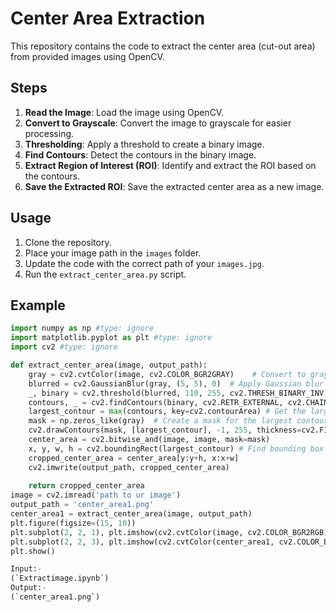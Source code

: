 # Center Area Extraction

This repository contains the code to extract the center area (cut-out area) from provided images using OpenCV.

## Steps
1. **Read the Image**: Load the image using OpenCV.
2. **Convert to Grayscale**: Convert the image to grayscale for easier processing.
3. **Thresholding**: Apply a threshold to create a binary image.
4. **Find Contours**: Detect the contours in the binary image.
5. **Extract Region of Interest (ROI)**: Identify and extract the ROI based on the contours.
6. **Save the Extracted ROI**: Save the extracted center area as a new image.

## Usage
1. Clone the repository.
2. Place your image path in the `images` folder.
3. Update the code with the correct path of your `images.jpg`.
4. Run the `extract_center_area.py` script.

## Example

```python
import numpy as np #type: ignore
import matplotlib.pyplot as plt #type: ignore
import cv2 #type: ignore

def extract_center_area(image, output_path):
    gray = cv2.cvtColor(image, cv2.COLOR_BGR2GRAY)    # Convert to grayscale
    blurred = cv2.GaussianBlur(gray, (5, 5), 0)  # Apply Gaussian blur to reduce noise
    _, binary = cv2.threshold(blurred, 110, 255, cv2.THRESH_BINARY_INV) # Apply threshold to get binary image
    contours, _ = cv2.findContours(binary, cv2.RETR_EXTERNAL, cv2.CHAIN_APPROX_SIMPLE)   # Find contours    
    largest_contour = max(contours, key=cv2.contourArea) # Get the largest contour which will be the cut-out area
    mask = np.zeros_like(gray)  # Create a mask for the largest contour
    cv2.drawContours(mask, [largest_contour], -1, 255, thickness=cv2.FILLED)    # Extract the center area using the mask 
    center_area = cv2.bitwise_and(image, image, mask=mask)
    x, y, w, h = cv2.boundingRect(largest_contour) # Find bounding box coordinates to crop the center area
    cropped_center_area = center_area[y:y+h, x:x+w]
    cv2.imwrite(output_path, cropped_center_area)
    
    return cropped_center_area
image = cv2.imread('path to ur image')
output_path = 'center_area1.png'
center_area1 = extract_center_area(image, output_path)
plt.figure(figsize=(15, 10))
plt.subplot(2, 2, 1), plt.imshow(cv2.cvtColor(image, cv2.COLOR_BGR2RGB)), plt.title('Original Image ')
plt.subplot(2, 2, 3), plt.imshow(cv2.cvtColor(center_area1, cv2.COLOR_BGR2RGB)), plt.title('Center Area ')
plt.show()

Input:-
(`Extractimage.ipynb`)
Output:-
(`center_area1.png`) 
